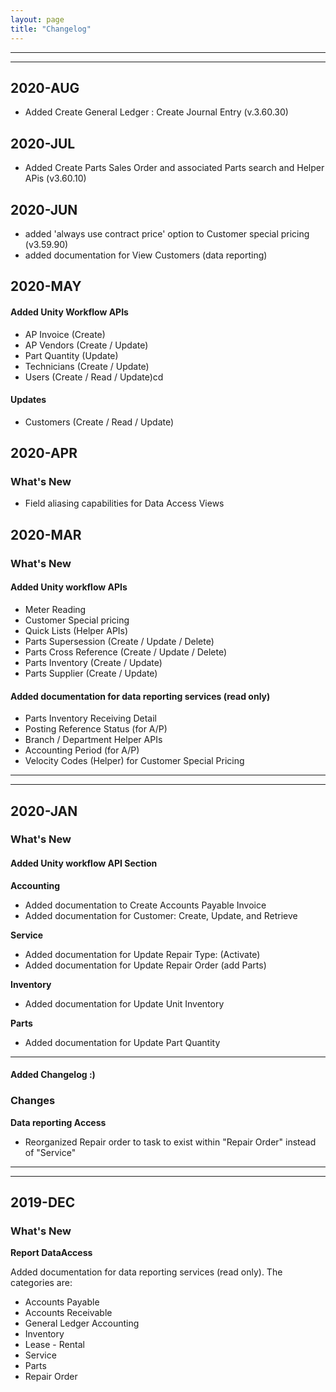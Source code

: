 ```yaml
---
layout: page
title: "Changelog"
---
```


---
---

## 2020-AUG
* Added Create General Ledger : Create Journal Entry  (v.3.60.30)

## 2020-JUL
* Added Create Parts Sales Order and associated Parts search and Helper APis (v3.60.10)

## 2020-JUN
* added 'always use contract price' option to Customer special pricing  (v3.59.90)
* added documentation for View Customers (data reporting)


## 2020-MAY

#### Added Unity Workflow APIs
* AP Invoice (Create)
* AP Vendors (Create / Update)
* Part Quantity (Update)
* Technicians (Create / Update)
* Users (Create / Read / Update)cd

#### Updates
* Customers (Create / Read / Update)

## 2020-APR
### What's New
* Field aliasing capabilities for Data Access Views


## 2020-MAR
### What's New

#### Added Unity workflow APIs
* Meter Reading
* Customer Special pricing
* Quick Lists (Helper APIs)
* Parts Supersession (Create / Update / Delete)
* Parts Cross Reference (Create / Update / Delete)
* Parts Inventory (Create / Update) 
* Parts Supplier (Create / Update)

#### Added documentation for data reporting services (read only)
* Parts Inventory Receiving Detail
* Posting Reference Status (for A/P)
* Branch / Department Helper APIs
* Accounting Period (for A/P)
* Velocity Codes (Helper) for Customer Special Pricing


---
---

## 2020-JAN
### What's New

#### Added Unity workflow API Section
**Accounting**
 * Added documentation to Create Accounts Payable Invoice
 * Added documentation for Customer: Create, Update, and Retrieve

**Service**
 * Added documentation for Update Repair Type: (Activate)
 * Added documentation for Update Repair Order (add Parts)
	
**Inventory**
 * Added documentation for Update Unit Inventory
	
**Parts**
 * Added documentation for Update Part Quantity

---

#### Added Changelog :)


### Changes

**Data reporting Access**
* Reorganized Repair order to task to exist within "Repair Order" instead of "Service"

---
---

## 2019-DEC
### What's New

**Report DataAccess**


Added documentation for data reporting services (read only). The categories are:

* Accounts Payable
* Accounts Receivable
* General Ledger Accounting
* Inventory
* Lease - Rental
* Service
* Parts
* Repair Order

